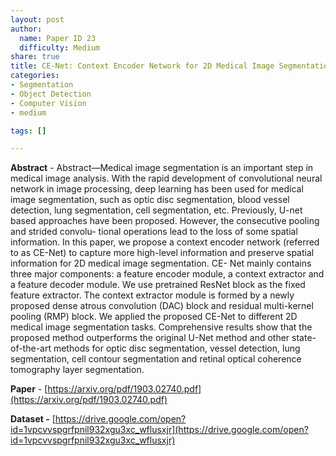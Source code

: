 ```yaml
---
layout: post
author:
  name: Paper ID 23
  difficulty: Medium
share: true
title: CE-Net: Context Encoder Network for 2D Medical Image Segmentation
categories:
- Segmentation
- Object Detection
- Computer Vision
- medium

tags: []

---
```

**Abstract** - Abstract—Medical image segmentation is an important step
in medical image analysis. With the rapid development of
convolutional neural network in image processing, deep learning
has been used for medical image segmentation, such as optic
disc segmentation, blood vessel detection, lung segmentation, cell
segmentation, etc. Previously, U-net based approaches have been
proposed. However, the consecutive pooling and strided convolu-
tional operations lead to the loss of some spatial information. In
this paper, we propose a context encoder network (referred to as
CE-Net) to capture more high-level information and preserve
spatial information for 2D medical image segmentation. CE-
Net mainly contains three major components: a feature encoder
module, a context extractor and a feature decoder module. We
use pretrained ResNet block as the fixed feature extractor. The
context extractor module is formed by a newly proposed dense
atrous convolution (DAC) block and residual multi-kernel pooling
(RMP) block. We applied the proposed CE-Net to different 2D
medical image segmentation tasks. Comprehensive results show
that the proposed method outperforms the original U-Net method
and other state-of-the-art methods for optic disc segmentation,
vessel detection, lung segmentation, cell contour segmentation
and retinal optical coherence tomography layer segmentation.

**Paper** - [https://arxiv.org/pdf/1903.02740.pdf](https://arxiv.org/pdf/1903.02740.pdf)

**Dataset -** [https://drive.google.com/open?id=1vpcvvspgrfpnil932xgu3xc_wflusxjr](https://drive.google.com/open?id=1vpcvvspgrfpnil932xgu3xc_wflusxjr)
    